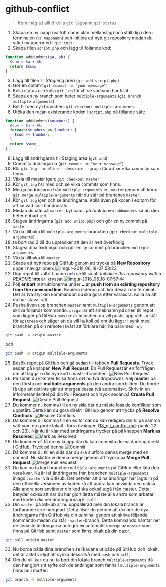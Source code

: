 # github-conflict

> Kom ihåg att alltid kolla `git log` samt `git status`

1. Skapa en ny mapp (valfritt namn utan mellanslag) och ställ dig i den i terminalen (`cd mappnamn`) och initiera ett nytt git repository medan du står i mappen med : `git init`.
2. Skapa filen `script.php` och lägg till följande kod:
```php
function addNumbers($a, $b) {
  $sum = $a + $b;
  return $sum;
}
```
3. Lägg till filen till _Stageing area_ (`git add script.php`)
4. Gör en commit `git commit -m "your message"`.
5. Kolla status och kolla `git log` för att se vad som har hänt
5. Skapa en ny branch som heter `multiple-arguments` (`git branch multiple-arguments`)
6. Byt till den nya branchen: `git checkout multiple-arguments`
7. Utöka den redan existerande koden i  `script.php` på följande sätt:
```php
function addNumbers($numbers) {
  $sum = $a + $b;
  foreach($numbers as $number) {
    $sum += $number;
  }
  return $sum;
}
```
8. Lägg till ändringarna till Staging area (`git add`)
9. Commita ändringarna (`git commit -m "your message"`)
10. Kör `git log --oneline --decorate --graph` för att se vilka commits som finns.
11. Växla till master igen: `git checkout master`
12. Kör `git log` här med och se vilka commits som finns.
13. Merga ändringarna från `multiple arguments` in i `master` genom att köra: `git merge multiple-arguments` när du står på branchen `master`.
14. Kör `git log` igen och se ändringarna. Kolla även på koden i editorn för att se vad som har ändrats.
15. Medan du står på `master`: byt namn på funktionen `addNumbers` så att den heter enbart `add`.
16. Stagea ändringarna (`git add sript.php`) och gör en ny commit på `master`.
17. Växla tillbaka till `multiple-arguments`-branchen (`git checkout multiple-arguments`)
18. ta bort rad 2 då du upptäcker att den är helt överflödig
19. Stagea dina ändringar och gör en ny commit på branchen `multiple-arguments`.
20. Växla tillbaka till `master`
21. Skapa ett nytt repo på GitHub genom att trycka på **New Repository** uppe i navigationen:
![imgur-2018_06_18-07:58:23](https://i.imgur.com/uaX4qe7.png)
22. Döp repot till valfritt namn och se till så att *Initialize this repository with a README* **inte** är ikryssat
![imgur-2018_06_18-07:57:44](https://i.imgur.com/VAoSKM5.png)
23. Följ **enbart** instruktionerna under **...or push from an existing repository from the command line**. Kopiera raderna och kör dessa i din terminal. Det är två stycken kommandon du ska göra efter varandra. Kolla så att du har stavat rätt.
24. Pusha även upp branchen `master` samt `multiple-arguments` genom att skriva följande kommando. `origin` är ett smeknamn på urlen till repot som ligger på GitHub. `master` är branchen du vill pusha upp och `-u` står för `upstream` och säger att du vill ha koll på om du ligger i synk med branchen på din remote (svårt att förklara här, ha bara med `-u`).
```bash
git push -u origin master
```
och 
```bash
git push -u origin multiple-arguments
```
25. Besök repot på GitHub och gå sedan till tabben **Pull Requests**. Tryck sedan på knappen **New Pull Request**. En Pull Request är en förfrågan om att lägga in din nya kod i master-branchen. 
![New Pull Request](https://i.imgur.com/4okoO8q.png)
26. På sidan du kommer till så finns det nu två dropdowns. Välj **master** på den första och **multiple-arguments** på den andra som bilden. Du borde få upp att det inte går att mergea dessa två automatiskt. Skriv in en informerande titel på din Pull Request och tryck sedan på **Create Pull Request**.
![Create Pull Request](https://i.imgur.com/yCD9NGQ.png)
27. Du kommer nu komma till en ny sida där du måste lösa de konflikter som uppstått. Detta kan du göra direkt i GitHub genom att trycka på **Resolve Conflicts**.
![Resolve Conflicts](https://i.imgur.com/oBQ5PlN.png)
28. Då kommer du komma till en editor där du kan redigera din fil på samma sätt som du gjorde lokalt i förra övningen ([18_git_conflict.md](18_git_conflict.md): punkt 22 och 23). När du är klar med ändringarna trycker på på knappen **Mark as Resolved**.
![Mark as Resolved](https://i.imgur.com/swK1b5X.png)
29. Du kommer då få en ny knapp där du kan commita denna ändring direkt i GitHub. Tryck på denna
![Commit](https://i.imgur.com/LSYj7yu.png)
30. Då kommer du till en sida där du ska slutföra denna merge med en commit. Nu slutför vi denna merge genom att trycka på **Merge Pull Request**
![Merge Pull Request](https://i.imgur.com/aYxGAiX.png)
31. Du kan nu ta bort branchen `multiple-arguments` på GitHub eller låta den vara kvar. Nu är iaf ändringarna från branchen `multiple-arguments` inlagd i `master` via GitHub. Det betyder att dina ändringar har lagts in på den officiella versionen av koden så att andra kan använda den också. Alla andra som använder din kod ska också utgå från master. Detta betyder också att när du har gjort detta måste alla andra som arbetar med koden dra ner ändringarna `git pull`.
32. Din `master` på GitHub är nu uppdaterad men din lokala branch är fortfarande icke mergead. Detta löser du genom att dra ner de nya ändringarna från GitHub via din terminal genom att skriva följande kommando medan du står i `master`-branch. Detta kommando hämtar ner de senaste ändringarna och gör en automatisk `merge` av `master` som finns på GitHub samt `master` som finns lokalt på din dator.
```bash
git pull origin master
```
33. Nu borde båda dina branchen se likadana ut både på GitHub och lokalt, det är alltid viktigt att synka dessa två med `push` och `pull`.
34. Om du vill kan du nu ta bort din lokala branch `multiple-arguments` då den har gjort sitt syfte och de ändringar som fanns i `multiple-arguments` finns nu i master:
```bash
git branch -D multiple-arguments
```